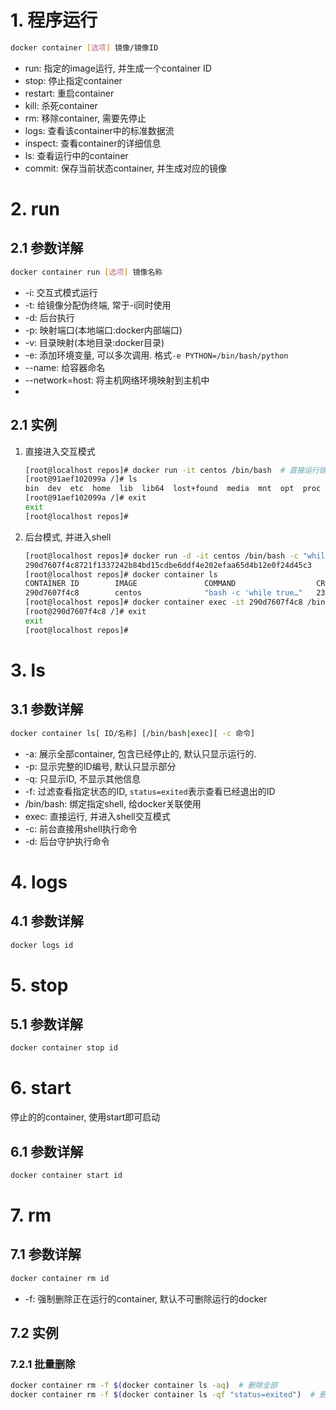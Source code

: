 # 1. 程序运行

```bash
docker container [选项] 镜像/镜像ID
```

* run: 指定的image运行, 并生成一个container ID
* stop: 停止指定container
* restart: 重启container
* kill: 杀死container
* rm: 移除container, 需要先停止
* logs: 查看该container中的标准数据流
* inspect: 查看container的详细信息
* ls: 查看运行中的container
* commit: 保存当前状态container, 并生成对应的镜像

# 2. run

## 2.1 参数详解

```bash
docker container run [选项] 镜像名称
```

* -i: 交互式模式运行
* -t: 给镜像分配伪终端, 常于-i同时使用
* -d: 后台执行
* -p: 映射端口(本地端口:docker内部端口)
* -v: 目录映射(本地目录:docker目录)
* -e: 添加环境变量, 可以多次调用. 格式`-e PYTHON=/bin/bash/python`
* --name: 给容器命名
* --network=host: 将主机网络环境映射到主机中
* 

## 2.1 实例

1. 直接进入交互模式

   ```bash
   [root@localhost repos]# docker run -it centos /bin/bash  # 直接运行镜像, 并进入shell模式
   [root@91aef102099a /]# ls
   bin  dev  etc  home  lib  lib64  lost+found  media  mnt  opt  proc  root  run  sbin  srv  sys  tmp  usr  var
   [root@91aef102099a /]# exit
   exit
   [root@localhost repos]#
   ```

   

2. 后台模式, 并进入shell

   ```bash
   [root@localhost repos]# docker run -d -it centos /bin/bash -c "while true; do echo 1111; sleep 1;done"  # 后台执行docker容器
   290d7607f4c8721f1337242b84bd15cdbe6ddf4e202efaa65d4b12e0f24d45c3
   [root@localhost repos]# docker container ls
   CONTAINER ID        IMAGE               COMMAND                  CREATED             STATUS              PORTS               NAMES
   290d7607f4c8        centos              "bash -c 'while true…"   23 seconds ago      Up 22 seconds                           affectionate_shamir
   [root@localhost repos]# docker container exec -it 290d7607f4c8 /bin/bash  # 进入终端shell
   [root@290d7607f4c8 /]# exit
   exit
   [root@localhost repos]#
   ```

# 3. ls

## 3.1 参数详解

```bash
docker container ls[ ID/名称] [/bin/bash|exec][ -c 命令]
```

* -a: 展示全部container, 包含已经停止的, 默认只显示运行的.
* -p: 显示完整的ID编号, 默认只显示部分
* -q: 只显示ID, 不显示其他信息
* -f: 过滤查看指定状态的ID, `status=exited`表示查看已经退出的ID
* /bin/bash:  绑定指定shell, 给docker关联使用
* exec: 直接运行, 并进入shell交互模式
* -c: 前台直接用shell执行命令
* -d: 后台守护执行命令



# 4. logs

## 4.1 参数详解

```bash
docker logs id
```

# 5. stop

## 5.1 参数详解

```bash
docker container stop id
```

# 6. start

停止的的container, 使用start即可启动

## 6.1 参数详解

```bash
docker container start id
```



# 7. rm

## 7.1 参数详解

```bash
docker container rm id
```

* -f: 强制删除正在运行的container, 默认不可删除运行的docker

## 7.2 实例

### 7.2.1 批量删除

```bash
docker container rm -f $(docker container ls -aq)  # 删除全部
docker container rm -f $(docker container ls -qf "status=exited")  # 删除已经退出的ID
```

